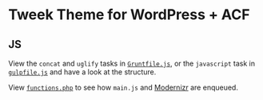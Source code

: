 # Tweek Theme for WordPress + ACF

## JS

View the `concat` and `uglify` tasks in [`Gruntfile.js`](https://github.com/dajocarter/tweek-theme/blob/master/assets/grunt/Gruntfile.js), or the `javascript` task in [`gulpfile.js`](https://github.com/dajocarter/tweek-theme/blob/master/assets/gulp/gulpfile.js) and have a look at the structure.

View [`functions.php`](https://github.com/dajocarter/tweek-theme/blob/master/functions.php) to see how `main.js` and [Modernizr](http://modernizr.com/) are enqueued.
